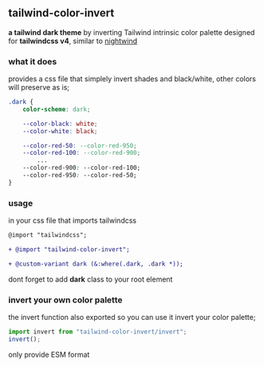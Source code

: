 
## tailwind-color-invert 
**a tailwind dark theme** by inverting Tailwind intrinsic color palette 
designed for **tailwindcss v4**, similar to [nightwind](https://nightwindcss.com/)

### what it does
provides a css file that simplely invert shades and black/white, other colors will preserve as is;
```css
.dark {
	color-scheme: dark;

	--color-black: white;
	--color-white: black;

	--color-red-50: --color-red-950;
	--color-red-100: --color-red-900;
        ...
	--color-red-900: --color-red-100;
	--color-red-950: --color-red-50;
}

```


### usage
in your css file that imports tailwindcss
```diff
@import "tailwindcss";

+ @import "tailwind-color-invert";

+ @custom-variant dark (&:where(.dark, .dark *));

```  
dont forget to add **dark** class to your root element  


### invert your own color palette
the invert function also exported so you can use it invert your color palette;
```js
import invert from "tailwind-color-invert/invert";
invert();
```
only provide ESM format


